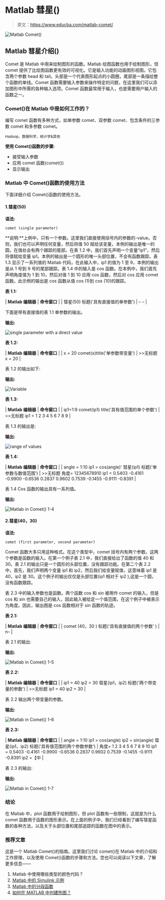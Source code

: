 # Matlab 彗星()

> 原文：<https://www.educba.com/matlab-comet/>

![Matlab Comet()](img/fd4d3f4956b1d71f83685dccfbc6e718.png)



## Matlab 彗星介绍()

Comet 是 Matlab 中用来绘制图形的函数。Matlab 绘图函数也用于绘制图形，但 comet 提供了比绘图函数更有效的可视化。它是输入功能的动画图形视图。它包含两个参数 head 和 tail。头部是一个代表图形起点的小圆圈，尾部是一条描绘整个函数的单线。Comet 函数需要输入参数来操作特定的问题，在这里我们可以添加图形中所需的各种输入选项。Comet 函数最常用于输入，也是需要用户输入的函数之一。

### Comet()在 Matlab 中是如何工作的？

编写 comet 函数有多种方式，如单参数 comet、双参数 comet、包含条件的三参数 comet 和多参数 comet。

<small>Hadoop、数据科学、统计学&其他</small>

**使用 Comet()函数的步骤:**

*   接受输入参数
*   应用 comet 函数(comet())
*   显示输出

### Matlab 中 Comet()函数的使用方法

下面详细介绍 Comet()函数的使用方法。

#### 1.彗星(50)

**语法:**

`comet (single parameter)`

**说明:**上例中，只有一个参数。这里我们直接使用括号内的参数的-value。否则，我们也可以声明任何变量，然后将值 50 赋给该变量，本例的输出是唯一的圆，在值处会有两个跟踪的尾部。在表 1.2 中，我们首先声明一个变量“ip1”，然后将值赋给变量 ip1。本例的输出是一个圆形的唯一头部位置，不会有函数跟踪。表 1.3 显示了一系列值的 Matlab 代码，在此输入中，ip1 的值为 1 至 9，本例的输出是从 1 号到 9 号的尾部跟踪。表 1.4 中的输入是 cos 函数。在本例中，我们首先声明角度值为 1 到 10，然后对值 1 到 10 应用 cos 函数，然后对 cos 应用 comet 函数。此示例的输出是 cos 函数从值 cos (1)到 cos (10)的跟踪。

**表 1.1:**

| **Matlab 编辑器** | **命令窗口** |
| 彗星(50)
标题('具有直接值的单参数') | – – |

下面是带有直接值的表 1.1 单参数的输出。

**输出:**

![single parameter with a direct value](img/a777a81f0835fdf972fe873caeda6e07.png)



**表 1.2:**

| **Matlab 编辑器** | **命令窗口** |
| x = 20
comet(x)title('单参数带变量') | >>无标题
x = 20 |

表 1.2 的输出如下:

**输出:**

![Variable](img/b521878904399a48687811ee86da0e62.png)



**表 1.3:**

| **Matlab 编辑器** | **命令窗口** |
| ip1=1:9
comet(ip1)
title('具有值范围的单个参数') | >>无标题
ip1 = 1 2 3 4 5 6 7 8 9 |

表 1.3 的输出是:

**输出:**

![range of values](img/2610653dacdcb8ae57314049be6b218f.png)



**表 1.4:**

| **Matlab 编辑器** | **命令窗口** |
| angle = 1:10
ip1 = cos(angle)’
彗星(ip1)
标题(‘单参数与数值范围’) | >>无标题
角度= 12345678910
ip1 = 0.5403
-0.4161
-0.9900
-0.6536
0.2837
0.9602
0.7539
-0.1455
-0.9111
-0.8391 |

表 1.4 Cos 函数的输出具有一系列值。

**输出:**

![Matlab in Comet() 1-4](img/1e0e307e4e945625b8521b350af5dc38.png)



#### 2.彗星(40，30)

**语法:**

`comet (first parameter, second parameter)`

Comet 函数大多只用这种格式。在这个类型中，comet 括号内有两个参数。这两个参数是函数的输入。在第一个例子表 2.1 中，我们直接给出了函数的值 40 和 30。表 2.1 的输出只是一个圆形的头部位置，没有跟踪功能。在第二个表 2.2 中，首先，我们声明两个变量 ip1 和 ip2，然后我们给变量赋值，这意味着 ip1 是 40，ip2 是 30。这个例子的输出仅仅是头部位置(ip1 相对于 ip2 ),这是一个圆，没有函数跟踪。

表 2.3 中的输入参数也是函数。两个函数 cos 和 sin 被用作 comet 的输入，但是 cos 和 sin 也需要自己的输入，因此输入被给定一个值范围，在这个例子中被表示为角度。因此，输出图是 cos 函数相对于 sin 函数的轨迹。

**表 2.1:**

| **Matlab 编辑器** | **命令窗口** |
| comet (40，30 )
标题('具有直接值的两个参数' ) | n– |

表 2.1 的输出:

**输出:**

![Matlab in Comet() 1-5](img/13a9d87a97c8be09a4da64aaa14c3d2d.png)



**表 2.2:**

| **Matlab 编辑器** | **命令窗口** |
| ip1 = 40
ip2 = 30
彗星(ip1，ip2)
标题('两个带变量的参数') | >>无标题
ip1 = 40
ip2 = 30 |

表 2.2 输出两个带变量的参数。

**输出:**

![Matlab in Comet() 1-6](img/507c63580ccff1f0c981d3f4851cdb23.png)



**表 2.3:**

| **Matlab 编辑器** | **命令窗口** |
| angle = 1:10
ip1 = cos(angle)
ip2 = sin(angle)
彗星(ip1，ip2)
标题('具有值范围的两个参数参数') | 角度= 1 2 3 4 5 6 7 8 9 10
ip1 =
0.5403
-0.4161
-0.9900
-0.6536
0.2837
0.9602
0.7539
-0.1455
-0.9111
-0.8391
ip2 =【中 |

表 2.3 的输出:

**输出:**

![Matlab in Comet() 1-7](img/317aca899a43856e55680047ff8b8d9c.png)



### 结论

在 Matlab 中，plot 函数用于绘制图形，但 plot 函数有一些限制，这就是为什么 comet 函数用于函数的图形表示。在上面的例子中，我们已经看到了编写彗星函数的各种方法，以及关于头部位置和尾部追踪的函数在图中的表示。

### 推荐文章

这是一个 Matlab Comet()的指南。这里我们讨论 comet()在 Matlab 中的介绍和工作原理，以及使用 Comet()函数的步骤和方法。您也可以阅读以下文章，了解更多信息——

1.  Matlab 中使用哪些类型的颜色代码？
2.  [Matlab 中的 Simulink 示例](https://www.educba.com/what-is-simulink-in-matlab/)
3.  [Matlab 中的分段函数](https://www.educba.com/piecewise-function-in-matlab/)
4.  [如何在 MATLAB 中创建热图？](https://www.educba.com/heatmap-in-matlab/)





